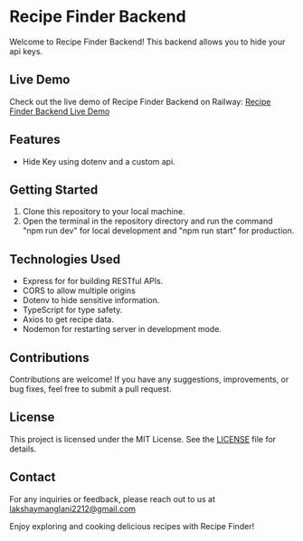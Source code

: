 # Recipe Finder Backend

Welcome to Recipe Finder Backend! This backend allows you to hide your api keys.

## Live Demo

Check out the live demo of Recipe Finder Backend on Railway: [Recipe Finder Backend Live Demo](https://recipefinderbylakshay.netlify.app/)

## Features

- Hide Key using dotenv and a custom api.

## Getting Started

1. Clone this repository to your local machine.
2. Open the terminal in the repository directory and run the command "npm run dev" for local development and "npm run start" for production.

## Technologies Used

- Express for for building RESTful APIs.
- CORS to allow multiple origins
- Dotenv to hide sensitive information.
- TypeScript for type safety.
- Axios to get recipe data.
- Nodemon for restarting server in development mode.

## Contributions

Contributions are welcome! If you have any suggestions, improvements, or bug fixes, feel free to submit a pull request.

## License

This project is licensed under the MIT License. See the [LICENSE](./LICENSE) file for details.

## Contact

For any inquiries or feedback, please reach out to us at [lakshaymanglani2212@gmail.com](mailto:lakshaymanglani2212@gmail.com)

Enjoy exploring and cooking delicious recipes with Recipe Finder!
